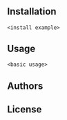 # <placeholder name>

<description of project>

## Installation

<describe installation process>

```<language>
<install example>
```
## Usage

```<language>
<basic usage>
```
## Authors
<author names>

## License
<placeholder license>
